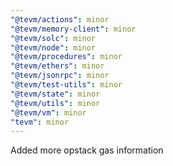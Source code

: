 ```yaml
---
"@tevm/actions": minor
"@tevm/memory-client": minor
"@tevm/solc": minor
"@tevm/node": minor
"@tevm/procedures": minor
"@tevm/ethers": minor
"@tevm/jsonrpc": minor
"@tevm/test-utils": minor
"@tevm/state": minor
"@tevm/utils": minor
"@tevm/vm": minor
"tevm": minor
---
```


Added more opstack gas information
